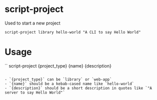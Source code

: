 # script-project

Used to start a new project

```
script-project library hello-world "A CLI to say Hello World"
```

# Usage

``
script-project {project_type} {name} {description}
```

- `{project_type}` can be `library` or `web-app`
- `{name}` should be a kebab-cased name like `hello-world`
- `{description}` should be a short description in quotes like `"A server to say Hello World"`
